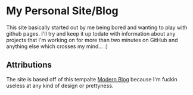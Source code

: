 # My Personal Site/Blog

This site basically started out by me being bored and wanting to play with github pages. I'll
try and keep it up todate with information about any projects that I'm working on for more than
two minutes on GitHub and anything else which crosses my mind... :)


## Attributions
The site is based off of this tempalte [Modern Blog](https://github.com/inded/Jekyll_modern-blog) because I'm fuckin useless at any kind of design or prettyness.
